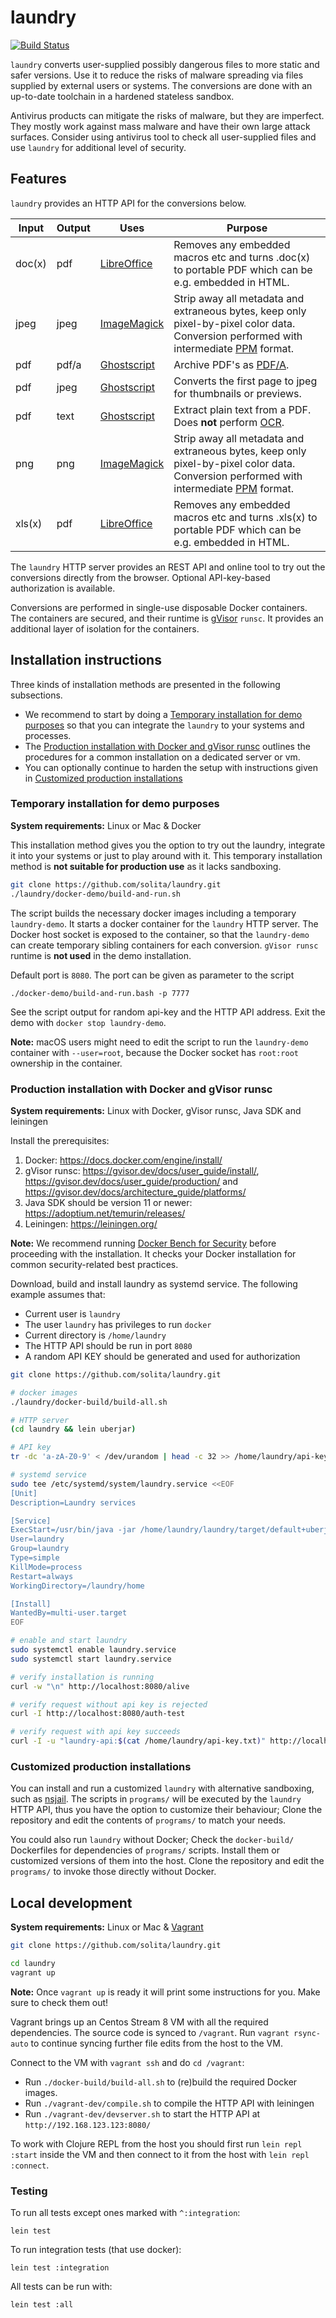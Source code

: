 # laundry

[![Build Status](https://travis-ci.org/solita/laundry.svg?branch=develop)](https://travis-ci.org/solita/laundry)

`laundry` converts user-supplied possibly dangerous files to more static and safer versions. Use it to reduce the risks of malware spreading via files supplied by external users or systems. The conversions are done with an up-to-date toolchain in a hardened stateless sandbox.

Antivirus products can mitigate the risks of malware, but they are imperfect. They mostly work against mass malware and have their own large attack surfaces. Consider using antivirus tool to check all user-supplied files and use `laundry` for additional level of security.

## Features

`laundry` provides an HTTP API for the conversions below.

| Input  | Output | Uses                                        | Purpose |
|--------|--------|---------------------------------------------|---------|
| doc(x) | pdf    | [LibreOffice](https://www.libreoffice.org/) | Removes any embedded macros etc and turns .doc(x) to portable PDF which can be e.g. embedded in HTML. |
| jpeg   | jpeg   | [ImageMagick](https://imagemagick.org/)     | Strip away all metadata and extraneous bytes, keep only pixel-by-pixel color data. Conversion performed with intermediate [PPM](https://en.wikipedia.org/wiki/Netpbm) format. |
| pdf    | pdf/a  | [Ghostscript](https://www.ghostscript.com/) | Archive PDF's as [PDF/A](https://en.wikipedia.org/wiki/PDF/A). |
| pdf    | jpeg   | [Ghostscript](https://www.ghostscript.com/) | Converts the first page to jpeg for thumbnails or previews. |
| pdf    | text   | [Ghostscript](https://www.ghostscript.com/) | Extract plain text from a PDF. Does **not** perform [OCR](https://en.wikipedia.org/wiki/Optical_character_recognition). |
| png    | png    | [ImageMagick](https://imagemagick.org/)     | Strip away all metadata and extraneous bytes, keep only pixel-by-pixel color data. Conversion performed with intermediate [PPM](https://en.wikipedia.org/wiki/Netpbm) format. |
| xls(x) | pdf    | [LibreOffice](https://www.libreoffice.org/) |  Removes any embedded macros etc and turns .xls(x) to portable PDF which can be e.g. embedded in HTML. |

The `laundry` HTTP server provides an REST API and online tool to try out the conversions directly from the browser. Optional API-key-based authorization is available.

Conversions are performed in single-use disposable Docker containers. The containers are secured, and their runtime is [gVisor](https://gvisor.dev/) `runsc`. It provides an additional layer of isolation for the containers.

## Installation instructions

Three kinds of installation methods are presented in the following subsections. 

- We recommend to start by doing a [Temporary installation for demo purposes](#temporary-installation-for-demo-purposes) so that you can integrate the `laundry` to your systems and processes. 
- The [Production installation with Docker and gVisor runsc](#production-installation-with-docker-and-gvisor-runsc) outlines the procedures for a common installation on a dedicated server or vm.
- You can optionally continue to harden the setup with instructions given in [Customized production  installations](#customized-production-installations)

### Temporary installation for demo purposes

**System requirements:** Linux or Mac & Docker

This installation method gives you the option to try out the laundry, integrate it into your systems or just to play around with it. This temporary installation method is **not suitable for production use** as it lacks sandboxing.

```sh
git clone https://github.com/solita/laundry.git
./laundry/docker-demo/build-and-run.sh
```

The script builds the necessary docker images including a temporary `laundry-demo`. It starts a docker container for the `laundry` HTTP server. The Docker host socket is exposed to the container, so that the `laundry-demo` can create temporary sibling containers for each conversion. `gVisor runsc` runtime is **not used** in the demo installation.

Default port is `8080`. The port can be given as parameter to the script

    ./docker-demo/build-and-run.bash -p 7777

See the script output for random api-key and the HTTP API address. Exit the demo with `docker stop laundry-demo`.

**Note:** macOS users might need to edit the script to run the `laundry-demo` container with `--user=root`, because the Docker socket has `root:root` ownership in the container.

### Production installation with Docker and gVisor runsc

**System requirements:** Linux with Docker, gVisor runsc, Java SDK and leiningen

Install the prerequisites:

 1. Docker: https://docs.docker.com/engine/install/
 2. gVisor runsc: https://gvisor.dev/docs/user_guide/install/, https://gvisor.dev/docs/user_guide/production/ and https://gvisor.dev/docs/architecture_guide/platforms/
 3. Java SDK should be version 11 or newer: https://adoptium.net/temurin/releases/
 4. Leiningen: https://leiningen.org/

**Note:** We recommend running [Docker Bench for Security](https://github.com/docker/docker-bench-security) before proceeding with the installation. It checks your Docker installation for common security-related best practices.

Download, build and install laundry as systemd service. The following example assumes that:

- Current user is `laundry`
- The user `laundry` has privileges to run `docker`
- Current directory is `/home/laundry`
- The HTTP API should be run in port `8080`
- A random API KEY should be generated and used for authorization

```sh
git clone https://github.com/solita/laundry.git

# docker images
./laundry/docker-build/build-all.sh

# HTTP server
(cd laundry && lein uberjar)

# API key
tr -dc 'a-zA-Z0-9' < /dev/urandom | head -c 32 >> /home/laundry/api-key.txt

# systemd service
sudo tee /etc/systemd/system/laundry.service <<EOF
[Unit]
Description=Laundry services

[Service]
ExecStart=/usr/bin/java -jar /home/laundry/laundry/target/default+uberjar/laundry.jar -p 8080 --api-key-file /home/laundry/api-key.txt
User=laundry
Group=laundry
Type=simple
KillMode=process
Restart=always
WorkingDirectory=/laundry/home

[Install]
WantedBy=multi-user.target
EOF

# enable and start laundry
sudo systemctl enable laundry.service
sudo systemctl start laundry.service

# verify installation is running
curl -w "\n" http://localhost:8080/alive

# verify request without api key is rejected
curl -I http://localhost:8080/auth-test

# verify request with api key succeeds
curl -I -u "laundry-api:$(cat /home/laundry/api-key.txt)" http://localhost:8080/auth-test
```

### Customized production installations

You can install and run a customized `laundry` with alternative sandboxing, such as [nsjail](https://github.com/google/nsjail). The scripts in `programs/` will be executed by the `laundry` HTTP API, thus you have the option to customize their behaviour; Clone the repository and edit the contents of `programs/` to match your needs.

You could also run `laundry` without Docker; Check the `docker-build/` Dockerfiles for dependencies of `programs/` scripts. Install them or customized versions of them into the host. Clone the repository and edit the `programs/` to invoke those directly without Docker.

## Local development

**System requirements:** Linux or Mac & [Vagrant](https://www.vagrantup.com/)

```sh
git clone https://github.com/solita/laundry.git

cd laundry
vagrant up
```

**Note:** Once `vagrant up` is ready it will print some instructions for you. Make sure to check them out!

Vagrant brings up an Centos Stream 8 VM with all the required dependencies. The source code is synced to `/vagrant`. Run `vagrant rsync-auto` to continue syncing further file edits from the host to the VM.

Connect to the VM with `vagrant ssh` and do `cd /vagrant`:
 
- Run `./docker-build/build-all.sh` to (re)build the required Docker images. 
- Run `./vagrant-dev/compile.sh` to compile the HTTP API with leiningen
- Run `./vagrant-dev/devserver.sh` to start the HTTP API at `http://192.168.123.123:8080/`

To work with Clojure REPL from the host you should first run `lein repl :start` inside the VM and then connect to it from the host with `lein repl :connect`.

### Testing

To run all tests except ones marked with `^:integration`:

    lein test

To run integration tests (that use docker):

    lein test :integration

All tests can be run with:

    lein test :all